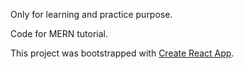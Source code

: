 Only for learning and practice purpose.

Code for MERN tutorial.

This project was bootstrapped with [Create React App](https://github.com/facebook/create-react-app).
